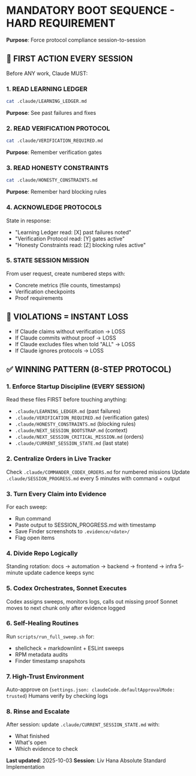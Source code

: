 <!-- Optimized: 2025-10-02 -->
<!-- RPM: 3.6.0.6.ops_technology_ship_status_documentation -->
<!-- Session: Elephant Strategy Batch 1 -->

# MANDATORY BOOT SEQUENCE - HARD REQUIREMENT

**Purpose**: Force protocol compliance session-to-session

## 🚨 FIRST ACTION EVERY SESSION

Before ANY work, Claude MUST:

### 1. READ LEARNING LEDGER
```bash
cat .claude/LEARNING_LEDGER.md
```
**Purpose**: See past failures and fixes

### 2. READ VERIFICATION PROTOCOL
```bash
cat .claude/VERIFICATION_REQUIRED.md
```
**Purpose**: Remember verification gates

### 3. READ HONESTY CONSTRAINTS
```bash
cat .claude/HONESTY_CONSTRAINTS.md
```
**Purpose**: Remember hard blocking rules

### 4. ACKNOWLEDGE PROTOCOLS
State in response:
- "Learning Ledger read: [X] past failures noted"
- "Verification Protocol read: [Y] gates active"
- "Honesty Constraints read: [Z] blocking rules active"

### 5. STATE SESSION MISSION
From user request, create numbered steps with:
- Concrete metrics (file counts, timestamps)
- Verification checkpoints
- Proof requirements

## 🚫 VIOLATIONS = INSTANT LOSS

- If Claude claims without verification → LOSS
- If Claude commits without proof → LOSS
- If Claude excludes files when told "ALL" → LOSS
- If Claude ignores protocols → LOSS

## ✅ WINNING PATTERN (8-STEP PROTOCOL)

### 1. Enforce Startup Discipline (EVERY SESSION)
Read these files FIRST before touching anything:
- `.claude/LEARNING_LEDGER.md` (past failures)
- `.claude/VERIFICATION_REQUIRED.md` (verification gates)
- `.claude/HONESTY_CONSTRAINTS.md` (blocking rules)
- `.claude/NEXT_SESSION_BOOTSTRAP.md` (context)
- `.claude/NEXT_SESSION_CRITICAL_MISSION.md` (orders)
- `.claude/CURRENT_SESSION_STATE.md` (last state)

### 2. Centralize Orders in Live Tracker
Check `.claude/COMMANDER_CODEX_ORDERS.md` for numbered missions
Update `.claude/SESSION_PROGRESS.md` every 5 minutes with command + output

### 3. Turn Every Claim into Evidence
For each sweep:
- Run command
- Paste output to SESSION_PROGRESS.md with timestamp
- Save Finder screenshots to `.evidence/<date>/`
- Flag open items

### 4. Divide Repo Logically
Standing rotation: docs → automation → backend → frontend → infra
5-minute update cadence keeps sync

### 5. Codex Orchestrates, Sonnet Executes
Codex assigns sweeps, monitors logs, calls out missing proof
Sonnet moves to next chunk only after evidence logged

### 6. Self-Healing Routines
Run `scripts/run_full_sweep.sh` for:
- shellcheck + markdownlint + ESLint sweeps
- RPM metadata audits
- Finder timestamp snapshots

### 7. High-Trust Environment
Auto-approve on (`settings.json: claudeCode.defaultApprovalMode: trusted`)
Humans verify by checking logs

### 8. Rinse and Escalate
After session: update `.claude/CURRENT_SESSION_STATE.md` with:
- What finished
- What's open
- Which evidence to check

**Last updated**: 2025-10-03
**Session**: Liv Hana Absolute Standard Implementation
